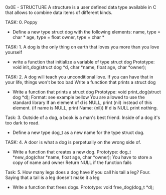 0x0E - STRUCTURE
A structure is a user defined data type available
in C that allows to combine data items of
different kinds.

TASK: 0. Poppy
-	Define a new type struct dog with the following elements:
name, type = char *
age, type = float
owner, type = char *

TASK: 1. A dog is the only thing on earth that loves you more than you love yourself
-	write a function that initialize a variable of type struct dog
Prototype: void init_dog(struct dog *d, char *name, float age, char *owner);

TASK: 2. A dog will teach you unconditional love. If you can have that in your life,
things won't be too bad Write a function that prints a struct dog
-	Write a function that prints a struct dog
Prototype: void print_dog(struct dog *d);
Format: see example bellow
You are allowed to use the standard library
If an element of d is NULL, print (nil) instead of this element. (if name is NULL, print Name: (nil))
If d is NULL print nothing.

Task: 3. Outside of a dog, a book is a man's best friend. Inside of a dog it's too dark to read.
-	Define a new type dog_t as a new name for the type struct dog.

TASK: 4. A door is what a dog is perpetually on the wrong side of.
-	Write a function that creates a new dog.
Prototype: dog_t *new_dog(char *name, float age, char *owner);
You have to store a copy of name and owner
Return NULL if the function fails

Task: 5. How many legs does a dog have if you call his tail a leg? Four. Saying that a tail is a leg doesn't make it a leg
-	Write a function that frees dogs.
Prototype: void free_dog(dog_t *d);

